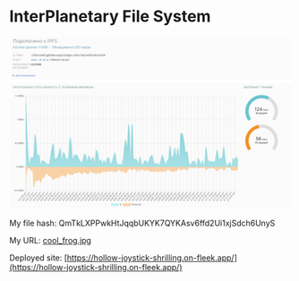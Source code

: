
# InterPlanetary File System

![1725470057158](image/submission2/1725470057158.png)

My file hash: QmTkLXPPwkHtJqqbUKYK7QYKAsv6ffd2Ui1xjSdch6UnyS

My URL: [cool_frog.jpg](https://ipfs.io/ipfs/QmTkLXPPwkHtJqqbUKYK7QYKAsv6ffd2Ui1xjSdch6UnyS?filename=cool_frog.jpg)

Deployed site: [https://hollow-joystick-shrilling.on-fleek.app/](https://hollow-joystick-shrilling.on-fleek.app/)
